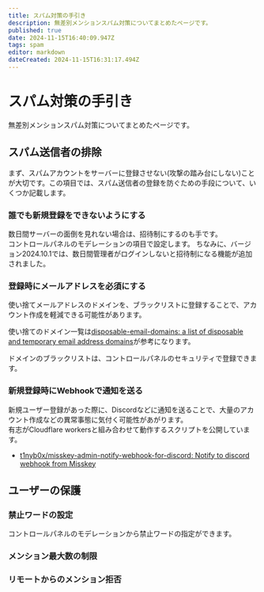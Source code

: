 ```yaml
---
title: スパム対策の手引き
description: 無差別メンションスパム対策についてまとめたページです。
published: true
date: 2024-11-15T16:40:09.947Z
tags: spam
editor: markdown
dateCreated: 2024-11-15T16:31:17.494Z
---
```


# スパム対策の手引き

無差別メンションスパム対策についてまとめたページです。

## スパム送信者の排除

まず、スパムアカウントをサーバーに登録させない(攻撃の踏み台にしない)ことが大切です。この項目では、スパム送信者の登録を防ぐための手段について、いくつか記載します。

### 誰でも新規登録をできないようにする

数日間サーバーの面倒を見れない場合は、招待制にするのも手です。  
コントロールパネルのモデレーションの項目で設定します。
ちなみに、バージョン2024.10.1では、数日間管理者がログインしないと招待制になる機能が追加されました。

### 登録時にメールアドレスを必須にする

使い捨てメールアドレスのドメインを、ブラックリストに登録することで、アカウント作成を軽減できる可能性があります。

使い捨てのドメイン一覧は[disposable-email-domains: a list of disposable and temporary email address domains](https://github.com/disposable-email-domains/disposable-email-domains/tree/main)が参考になります。

ドメインのブラックリストは、コントロールパネルのセキュリティで登録できます。

### 新規登録時にWebhookで通知を送る

新規ユーザー登録があった際に、Discordなどに通知を送ることで、大量のアカウント作成などの異常事態に気付く可能性があがります。  
有志がCloudflare workersと組み合わせて動作するスクリプトを公開しています。

- [t1nyb0x/misskey-admin-notify-webhook-for-discord: Notify to discord webhook from Misskey](https://github.com/t1nyb0x/misskey-admin-notify-webhook-for-discord)

## ユーザーの保護

### 禁止ワードの設定

コントロールパネルのモデレーションから禁止ワードの指定ができます。

### メンション最大数の制限

### リモートからのメンション拒否